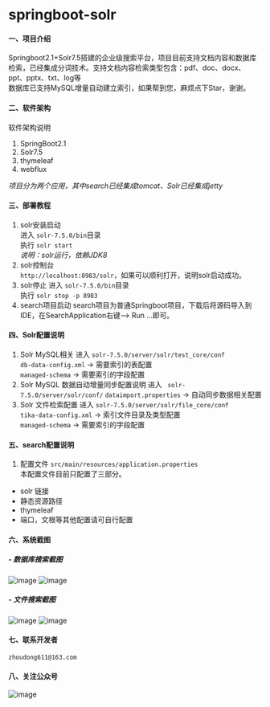 # springboot-solr

#### 一、项目介绍
Springboot2.1+Solr7.5搭建的企业级搜索平台，项目目前支持文档内容和数据库检索，已经集成分词技术。支持文档内容检索类型包含：pdf、doc、docx、ppt、pptx、txt、log等<br/>
数据库已支持MySQL增量自动建立索引，如果帮到您，麻烦点下Star，谢谢。

#### 二、软件架构
软件架构说明
1. SpringBoot2.1
2. Solr7.5
3. thymeleaf
4. webflux

*项目分为两个应用，其中search已经集成tomcat、Solr已经集成jetty*

#### 三、部署教程

1. solr安装启动<br/>
进入 ```solr-7.5.0/bin```目录<br/>
执行 ```solr start```<br/>
*说明：solr运行，依赖JDK8*<br/>
2. solr控制台<br/>
```http://localhost:8983/solr```，如果可以顺利打开，说明solr启动成功。
3. solr停止
进入 ```solr-7.5.0/bin```目录<br/>
执行 ```solr stop -p 8983```<br/>
4. search项目启动
search项目为普通Springboot项目，下载后将源码导入到IDE，在SearchApplication右键--> Run ...即可。

#### 四、Solr配置说明

1. Solr MySQL相关
进入 ```solr-7.5.0/server/solr/test_core/conf``` <br/>
```db-data-config.xml``` -> 需要索引的表配置<br/>
```managed-schema```     -> 需要索引的字段配置<br/>
2. Solr MySQL 数据自动增量同步配置说明
进入 ``` solr-7.5.0/server/solr/conf/```
```dataimport.properties``` -> 自动同步数据相关配置
3. Solr 文件检索配置
进入 ```solr-7.5.0/server/solr/file_core/conf```<br/>
```tika-data-config.xml``` -> 索引文件目录及类型配置<br/>
```managed-schema```     -> 需要索引的字段配置<br/>

#### 五、search配置说明

1. 配置文件
``` src/main/resources/application.properties ```<br/>
本配置文件目前只配置了三部分。
- solr 链接
- 静态资源路径
- thymeleaf
- 端口，文根等其他配置请可自行配置

#### 六、系统截图
##### - 数据库搜索截图
![image](https://github.com/11230595/search/blob/master/images/1.png)
![image](https://github.com/11230595/search/blob/master/images/2.png)
##### - 文件搜索截图
![image](https://github.com/11230595/search/blob/master/images/3.png)
![image](https://github.com/11230595/search/blob/master/images/4.png)

#### 七、联系开发者
```zhoudong611@163.com```

#### 八、关注公众号
![image](https://github.com/11230595/search/blob/master/images/5.jpeg)
